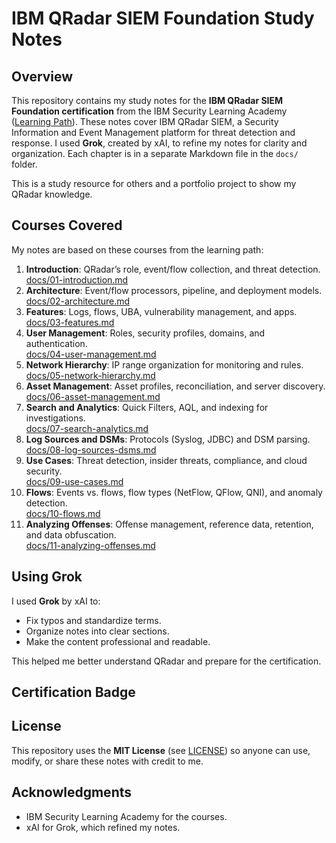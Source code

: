 # IBM QRadar SIEM Foundation Study Notes

## Overview
This repository contains my study notes for the **IBM QRadar SIEM Foundation certification** from the IBM Security Learning Academy ([Learning Path](https://www.ibm.com/training/learning-path/ibm-qradar-siem-foundation-694)). These notes cover IBM QRadar SIEM, a Security Information and Event Management platform for threat detection and response. I used **Grok**, created by xAI, to refine my notes for clarity and organization. Each chapter is in a separate Markdown file in the `docs/` folder.

This is a study resource for others and a portfolio project to show my QRadar knowledge.

## Courses Covered
My notes are based on these courses from the learning path:

1. **Introduction**: QRadar’s role, event/flow collection, and threat detection.  
   [docs/01-introduction.md](docs/01-introduction.md)
2. **Architecture**: Event/flow processors, pipeline, and deployment models.  
   [docs/02-architecture.md](docs/02-architecture.md)
3. **Features**: Logs, flows, UBA, vulnerability management, and apps.  
   [docs/03-features.md](docs/03-features.md)
4. **User Management**: Roles, security profiles, domains, and authentication.  
   [docs/04-user-management.md](docs/04-user-management.md)
5. **Network Hierarchy**: IP range organization for monitoring and rules.  
   [docs/05-network-hierarchy.md](docs/05-network-hierarchy.md)
6. **Asset Management**: Asset profiles, reconciliation, and server discovery.  
   [docs/06-asset-management.md](docs/06-asset-management.md)
7. **Search and Analytics**: Quick Filters, AQL, and indexing for investigations.  
   [docs/07-search-analytics.md](docs/07-search-analytics.md)
8. **Log Sources and DSMs**: Protocols (Syslog, JDBC) and DSM parsing.  
   [docs/08-log-sources-dsms.md](docs/08-log-sources-dsms.md)
9. **Use Cases**: Threat detection, insider threats, compliance, and cloud security.  
   [docs/09-use-cases.md](docs/09-use-cases.md)
10. **Flows**: Events vs. flows, flow types (NetFlow, QFlow, QNI), and anomaly detection.  
    [docs/10-flows.md](docs/10-flows.md)
11. **Analyzing Offenses**: Offense management, reference data, retention, and data obfuscation.  
    [docs/11-analyzing-offenses.md](docs/11-analyzing-offenses.md)

## Using Grok
I used **Grok** by xAI to:
- Fix typos and standardize terms.
- Organize notes into clear sections.
- Make the content professional and readable.

This helped me better understand QRadar and prepare for the certification.

## Certification Badge


## License
This repository uses the **MIT License** (see [LICENSE](LICENSE)) so anyone can use, modify, or share these notes with credit to me.

## Acknowledgments
- IBM Security Learning Academy for the courses.
- xAI for Grok, which refined my notes.
